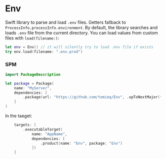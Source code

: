 # Env

Swift library to parse and load `.env` files. Getters fallback to `ProcessInfo.processInfo.environment`.
By default, the library searches and loads `.env` file from the current directory. 
You can load values from custom files with `load(filename:)`:
```swift
let env = Env() // it will silently try to load .env file if exists
try env.load(filename: ".env.prod")
```

### SPM

```swift
import PackageDescription

let package = Package(
    name: "MyServer",
    dependencies: [
        .package(url: "https://github.com/tomieq/Env", .upToNextMajor(from: "1.0.0"))
    ]
)
```
In the taeget:
```swift
    targets: [
        .executableTarget(
            name: "AppName",
            dependencies: [
                .product(name: "Env", package: "Env")
            ])
    ]
```
